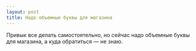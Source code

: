```yaml
---
layout: post 
title: Надо объемные буквы для магазина 
--- 
```

Привык все делать самостоятельно, но сейчас надо объемные буквы для магазина, а куда обратиться — не знаю.